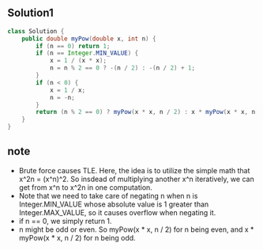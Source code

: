 ## Solution1
``` java
class Solution {
    public double myPow(double x, int n) {
        if (n == 0) return 1;
        if (n == Integer.MIN_VALUE) {
            x = 1 / (x * x);
            n = n % 2 == 0 ? -(n / 2) : -(n / 2) + 1;
        }
        if (n < 0) {
            x = 1 / x;
            n = -n;
        }
        return (n % 2 == 0) ? myPow(x * x, n / 2) : x * myPow(x * x, n / 2);
    }
}
```

## note 
* Brute force causes TLE. Here, the idea is to utilize the simple math that x^2n = (x^n)^2. So insdead of multiplying 
another x^n iteratively, we can get from x^n to x^2n in one computation. 
* Note that we need to take care of negating n when n is Integer.MIN_VALUE whose absolute value is 1 greater than 
Integer.MAX_VALUE, so it causes overflow when negating it. 
* if n == 0, we simply return 1.
* n might be odd or even. So myPow(x * x, n / 2) for n being even, and x * myPow(x * x, n / 2) for n being odd.
